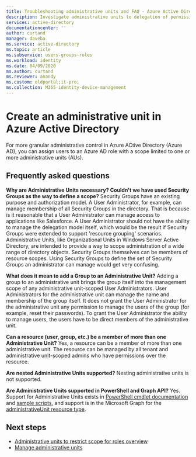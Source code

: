 ```yaml
---
title: Troubleshooting administrative units and FAQ - Azure Active Directory | Microsoft Docs
description: Investigate administrative units to delegation of permissions with restricted scope in Azure Active Directory
services: active-directory
documentationcenter: ''
author: curtand
manager: daveba
ms.service: active-directory
ms.topic: article
ms.subservice: users-groups-roles
ms.workload: identity
ms.date: 04/09/2020
ms.author: curtand
ms.reviewer: anandy
ms.custom: oldportal;it-pro;
ms.collection: M365-identity-device-management
---
```



# Create an administrative unit in Azure Active Directory

For more granular administrative control in Azure ACtive Directory (Azure AD), you can assign users to an Azure AD role with a scope limited to one or more administrative units (AUs).

## Frequently asked questions

**Why are Administrative Units necessary? Couldn't we have used Security Groups as the way to define a scope?**
Security Groups have an existing purpose and authorization model. A User Administrator, for example, can manage membership of all Security Groups in the directory. That is because is it reasonable that a User Administrator can manage access to applications like Salesforce. A User Administrator should not have the ability to manage the delegation model itself, which would be the result if Security Groups were extended to support 'resource grouping' scenarios. Administrative Units, like Organizational Units in Windows Server Active Directory, are intended to provide a way to scope administration of a wide range of directory objects. Security Groups themselves can be members of resource scopes. Using Security Groups to define the set of Security Groups an administrator can manage would get very confusing.

**What does it mean to add a Group to an Administrative Unit?**
Adding a group to an administrative unit brings the group itself into the management scope of any administrative unit-scoped User Administrators. User Administrators for the administrative unit can manage the name and membership of the group itself. It does not grant the User Administrator for the administrative unit any permission to manage the users of the group (for example, reset their passwords). To grant the User Administrator the ability to manage users, the users have to be direct members of the administrative unit.

**Can a resource (user, group, etc.) be a member of more than one Administrative Unit?**
Yes, a resource can be a member of more than one administrative unit. The resource can be managed by all tenant and administrative unit-scoped admins who have permissions over the resource.

**Are nested Administrative Units supported?**
Nesting administrative units is not supported.

**Are Administrative Units supported in PowerShell and Graph API?**
Yes. Support for Administrative Units exists in [PowerShell cmdlet documentation](https://docs.microsoft.com/powershell/module/Azuread/?view=azureadps-2.0-preview) and [sample scripts](https://docs.microsoft.com/powershell/azure/active-directory/working-with-administrative-units?view=azureadps-2.0-preview), and support is in the Microsoft Graph for the [administrativeUnit resource type](https://developer.microsoft.com/graph/docs/api-reference/beta/resources/administrativeunit).

## Next steps

- [Administrative units to restrict scope for roles overview](directory-administrative-units.md)
- [Manage administrative units](roles-aus-manage-admin-units.md)